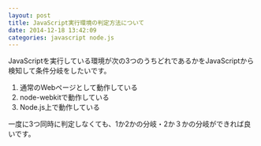 ```yaml
---
layout: post
title: JavaScript実行環境の判定方法について
date: 2014-12-18 13:42:09
categories: javascript node.js
---
```

<p>JavaScriptを実行している環境が次の3つのうちどれであるかをJavaScriptから検知して条件分岐をしたいです。</p>

<ol>
<li>通常のWebページとして動作している</li>
<li>node-webkitで動作している</li>
<li>Node.js上で動作している</li>
</ol>

<p>一度に3つ同時に判定しなくても、1か2かの分岐・2か３かの分岐ができれば良いです。</p>
